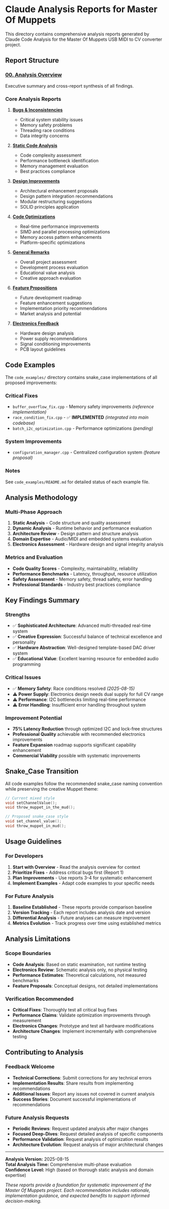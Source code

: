# Claude Analysis Reports for Master Of Muppets

This directory contains comprehensive analysis reports generated by Claude Code Analysis for the Master Of Muppets USB MIDI to CV converter project.

## Report Structure

### [00. Analysis Overview](00_analysis_overview.md)
Executive summary and cross-report synthesis of all findings.

### Core Analysis Reports

1. **[Bugs & Inconsistencies](01_bugs_and_inconsistencies.md)**
   - Critical system stability issues
   - Memory safety problems
   - Threading race conditions
   - Data integrity concerns

2. **[Static Code Analysis](02_static_code_analysis.md)**
   - Code complexity assessment
   - Performance bottleneck identification
   - Memory management evaluation
   - Best practices compliance

3. **[Design Improvements](03_design_improvements.md)**
   - Architectural enhancement proposals
   - Design pattern integration recommendations
   - Modular restructuring suggestions
   - SOLID principles application

4. **[Code Optimizations](04_code_optimizations.md)**
   - Real-time performance improvements
   - SIMD and parallel processing optimizations
   - Memory access pattern enhancements
   - Platform-specific optimizations

5. **[General Remarks](05_general_remarks.md)**
   - Overall project assessment
   - Development process evaluation
   - Educational value analysis
   - Creative approach evaluation

6. **[Feature Propositions](06_feature_propositions.md)**
   - Future development roadmap
   - Feature enhancement suggestions
   - Implementation priority recommendations
   - Market analysis and potential

7. **[Electronics Feedback](07_electronics_feedback.md)**
   - Hardware design analysis
   - Power supply recommendations
   - Signal conditioning improvements
   - PCB layout guidelines

## Code Examples

The `code_examples/` directory contains snake_case implementations of all proposed improvements:

### Critical Fixes
- `buffer_overflow_fix.cpp` - Memory safety improvements *(reference implementation)*
- `race_condition_fix.cpp` - ✅ **IMPLEMENTED** *(integrated into main codebase)*
- `batch_i2c_optimization.cpp` - Performance optimizations *(pending)*

### System Improvements
- `configuration_manager.cpp` - Centralized configuration system *(feature proposal)*

### Notes
See `code_examples/README.md` for detailed status of each example file.

## Analysis Methodology

### Multi-Phase Approach
1. **Static Analysis** - Code structure and quality assessment
2. **Dynamic Analysis** - Runtime behavior and performance evaluation
3. **Architecture Review** - Design pattern and structure analysis
4. **Domain Expertise** - Audio/MIDI and embedded systems evaluation
5. **Electronics Assessment** - Hardware design and signal integrity analysis

### Metrics and Evaluation
- **Code Quality Scores** - Complexity, maintainability, reliability
- **Performance Benchmarks** - Latency, throughput, resource utilization
- **Safety Assessment** - Memory safety, thread safety, error handling
- **Professional Standards** - Industry best practices compliance

## Key Findings Summary

### Strengths
- ✅ **Sophisticated Architecture**: Advanced multi-threaded real-time system
- ✅ **Creative Expression**: Successful balance of technical excellence and personality
- ✅ **Hardware Abstraction**: Well-designed template-based DAC driver system
- ✅ **Educational Value**: Excellent learning resource for embedded audio programming

### Critical Issues
- ✅ **Memory Safety**: Race conditions resolved *(2025-08-15)*
- ⚠️ **Power Supply**: Electronics design needs dual supply for full CV range
- ⚠️ **Performance**: I2C bottlenecks limiting real-time performance
- ⚠️ **Error Handling**: Insufficient error handling throughout system

### Improvement Potential
- **75% Latency Reduction** through optimized I2C and lock-free structures
- **Professional Quality** achievable with recommended electronics improvements
- **Feature Expansion** roadmap supports significant capability enhancement
- **Commercial Viability** possible with systematic improvements

## Snake_Case Transition

All code examples follow the recommended snake_case naming convention while preserving the creative Muppet theme:

```cpp
// Current mixed style
void setChannelValue();
void throw_muppet_in_the_mud();

// Proposed snake_case style
void set_channel_value();
void throw_muppet_in_mud();
```

## Usage Guidelines

### For Developers
1. **Start with Overview** - Read the analysis overview for context
2. **Prioritize Fixes** - Address critical bugs first (Report 1)
3. **Plan Improvements** - Use reports 3-4 for systematic enhancement
4. **Implement Examples** - Adapt code examples to your specific needs

### For Future Analysis
1. **Baseline Established** - These reports provide comparison baseline
2. **Version Tracking** - Each report includes analysis date and version
3. **Differential Analysis** - Future analyses can measure improvement
4. **Metrics Evolution** - Track progress over time using established metrics

## Analysis Limitations

### Scope Boundaries
- **Code Analysis**: Based on static examination, not runtime testing
- **Electronics Review**: Schematic analysis only, no physical testing
- **Performance Estimates**: Theoretical calculations, not measured benchmarks
- **Feature Proposals**: Conceptual designs, not detailed implementations

### Verification Recommended
- **Critical Fixes**: Thoroughly test all critical bug fixes
- **Performance Claims**: Validate optimization improvements through measurement
- **Electronics Changes**: Prototype and test all hardware modifications
- **Architecture Changes**: Implement incrementally with comprehensive testing

## Contributing to Analysis

### Feedback Welcome
- **Technical Corrections**: Submit corrections for any technical errors
- **Implementation Results**: Share results from implementing recommendations
- **Additional Issues**: Report any issues not covered in current analysis
- **Success Stories**: Document successful implementations of recommendations

### Future Analysis Requests
- **Periodic Reviews**: Request updated analysis after major changes
- **Focused Deep-Dives**: Request detailed analysis of specific components
- **Performance Validation**: Request analysis of optimization results
- **Architecture Evolution**: Request analysis of major architectural changes

---

**Analysis Version:** 2025-08-15  
**Total Analysis Time:** Comprehensive multi-phase evaluation  
**Confidence Level:** High (based on thorough static analysis and domain expertise)

*These reports provide a foundation for systematic improvement of the Master Of Muppets project. Each recommendation includes rationale, implementation guidance, and expected benefits to support informed decision-making.*